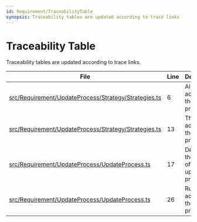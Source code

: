 ```yaml
---
id: Requirement/TraceabilityTable
synopsis: Traceability tables are updated according to trace links
---
```


# Traceability Table

Traceability tables are updated according to trace links.

<div class="tracey">

| File                                                                                                                      | Line | Description                                |
| ------------------------------------------------------------------------------------------------------------------------- | ---- | ------------------------------------------ |
| [src/Requirement/UpdateProcess/Strategy/Strategies.ts](../../../src/Requirement/UpdateProcess/Strategy/Strategies.ts#L6)  | 6    | All possible actions of the update process |
| [src/Requirement/UpdateProcess/Strategy/Strategies.ts](../../../src/Requirement/UpdateProcess/Strategy/Strategies.ts#L13) | 13   | The default action of the update process   |
| [src/Requirement/UpdateProcess/UpdateProcess.ts](../../../src/Requirement/UpdateProcess/UpdateProcess.ts#L17)             | 17   | Determine the action of the update process |
| [src/Requirement/UpdateProcess/UpdateProcess.ts](../../../src/Requirement/UpdateProcess/UpdateProcess.ts#L26)             | 26   | Run the action of the update process       |

</div>
